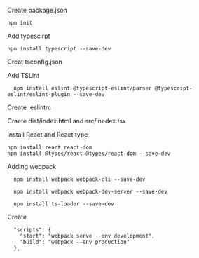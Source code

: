 
Create package.json
```
npm init
```

Add typescirpt
```
npm install typescript --save-dev
```
Creat tsconfig.json


Add TSLint
```
  npm install eslint @typescript-eslint/parser @typescript-eslint/eslint-plugin --save-dev
```
Create .eslintrc 


Craete dist/index.html and src/inedex.tsx


Install React and React type
```
npm install react react-dom
npm install @types/react @types/react-dom --save-dev
```


Adding webpack
```
  npm install webpack webpack-cli --save-dev

  npm install webpack webpack-dev-server --save-dev

  npm install ts-loader --save-dev
```



Create 
```
  "scripts": {
    "start": "webpack serve --env development",
    "build": "webpack --env production"
  },
```